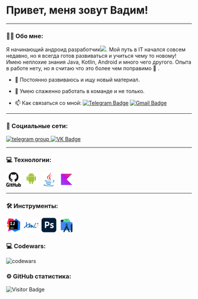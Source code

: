 # Привет, меня зовут Вадим!

---

### :man_technologist: Обо мне:

Я начинающий андроид разработчик<img src="https://media.giphy.com/media/WUlplcMpOCEmTGBtBW/giphy.gif" width="30px">. Мой путь в IT начался совсем недавно, но я всегда готов развиваться и учиться чему то новому! Имею неплохие знания Java, Kotlin, Android и много чего другого. Опыта в работе нету, но я считаю что это более чем поправимо :monocle_face: . 


- :telescope: Постоянно развиваюсь и ищу новый материал.

- :seedling: Умею слаженно работать в команде и не только.


- :mailbox: Как связаться со мной: [![Telegram Badge](https://img.shields.io/badge/-umancevvadim-blue?style=flat&logo=Telegram&logoColor=white)](https://t.me/OnFried) [![Gmail Badge](https://img.shields.io/badge/-Gmail-red?style=flat&logo=Gmail&logoColor=white)](mailto:vumag228@gmail.com)

---

### 🤝 Социальные сети:

  <div id="badges">
    </a>
    <a href="https://t.me/OnFried" target="_blank">
      <img src="https://cdn-icons-png.flaticon.com/512/2111/2111646.png" width="40" height="40" alt="telegram group" />
    </a>
    <a href="[https://vk.com/vumancev]" target="_blank">
      <img src="https://cdn-icons-png.flaticon.com/512/145/145813.png" width="40" height="40" alt="VK Badge"/>
    </a>
  </div>

---

### 💻 Технологии:

<div>
  <img src="https://github.com/devicons/devicon/blob/master/icons/github/github-original-wordmark.svg" title="github" alt="git" width="40" height="40"/>&nbsp
  <img src="https://github.com/devicons/devicon/blob/master/icons/android/android-original-wordmark.svg" title="github" alt="git" width="40" height="40"/>&nbsp
  <img src="https://github.com/devicons/devicon/blob/master/icons/java/java-original.svg" title="github" alt="git" width="40" height="40"/>&nbsp
  <img src="https://github.com/devicons/devicon/blob/master/icons/kotlin/kotlin-original.svg" alt="git" width="40" height="40"/>&nbsp
  <!-- <img src="https://github.com/devicons/devicon/blob/master/icons/redux/redux-original.svg" title="redux" alt="redux" width="40" height="40"/>&nbsp; -->
</div>

---

### 🛠 Инструменты:

<div>
  <img src="https://github.com/devicons/devicon/blob/master/icons/intellij/intellij-original.svg" title="intellij" alt="html5" width="40" height="40"/>&nbsp
  <img src="https://github.com/devicons/devicon/blob/master/icons/xml/xml-original.svg" title="xml" alt="css" width="40" height="40"/>&nbsp
  <img src="https://github.com/devicons/devicon/blob/master/icons/photoshop/photoshop-plain.svg" title="photoshop" alt="photoshop" width="40" height="40"/>&nbsp;
  <img src="https://github.com/devicons/devicon/blob/master/icons/androidstudio/androidstudio-original.svg" title="canva" alt="canva" width="40" height="40"/>&nbsp;

</div>


### 💻 Codewars:

![codewars](https://www.codewars.com/users/Vumag/badges/large)

### ⚙️ GitHub статистика:

![Visitor Badge](https://visitor-badge.laobi.icu/badge?page_id=onfried)
